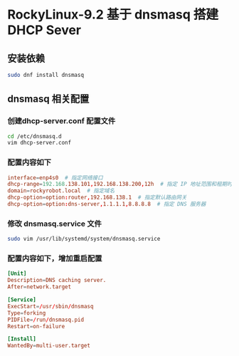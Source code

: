 # RockyLinux-9.2 基于 dnsmasq 搭建 DHCP Sever

## 安装依赖
```bash
sudo dnf install dnsmasq
```
## dnsmasq 相关配置

### 创建dhcp-server.conf 配置文件
```bash
cd /etc/dnsmasq.d
vim dhcp-server.conf
```

### 配置内容如下
```conf
interface=enp4s0  # 指定网络接口
dhcp-range=192.168.138.101,192.168.138.200,12h  # 指定 IP 地址范围和租期时间
domain=rockyrobot.local  # 指定域名
dhcp-option=option:router,192.168.138.1  # 指定默认路由网关
dhcp-option=option:dns-server,1.1.1.1,8.8.8.8  # 指定 DNS 服务器
```
### 修改 dnsmasq.service 文件
```bash
sudo vim /usr/lib/systemd/system/dnsmasq.service
```
### 配置内容如下，增加重启配置
```conf
[Unit]
Description=DNS caching server.
After=network.target

[Service]
ExecStart=/usr/sbin/dnsmasq
Type=forking
PIDFile=/run/dnsmasq.pid
Restart=on-failure

[Install]
WantedBy=multi-user.target
```
